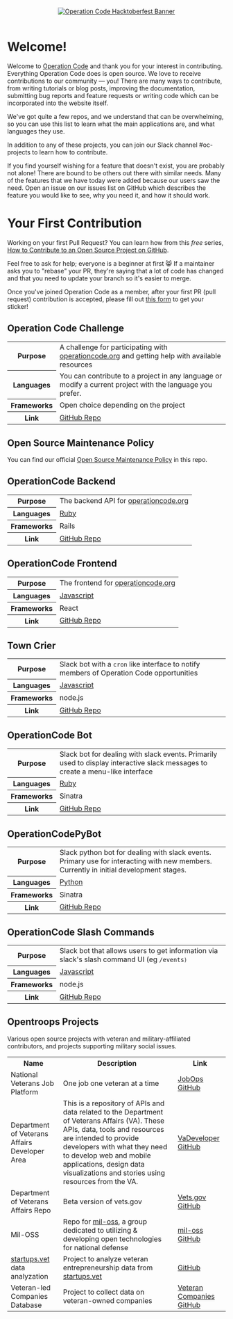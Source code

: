<div align="center">
  <br />
  <a href="https://operationcode.org">
    <img
      alt="Operation Code Hacktoberfest Banner"
      src="https://s3.amazonaws.com/operationcode-assets/operationcode-hacktoberfest-2018.png"
    >
  </a>
  <br />
  <br />
</div>

# Welcome!
Welcome to [Operation Code](https://github.com/OperationCode) and thank you for your interest in contributing. Everything Operation Code does is open source. We love to receive contributions to our community — you! There are many ways to contribute, from writing tutorials or blog posts, improving the documentation, submitting bug reports and feature requests or writing code which can be incorporated into the website itself.

We've got quite a few repos, and we understand that can be overwhelming, so you can use this list to learn what the main applications are, and what languages they use.

In addition to any of these projects, you can join our Slack channel \#oc-projects to learn how to contribute.

If you find yourself wishing for a feature that doesn't exist, you are probably not alone! There are bound to be others out there with similar needs. Many of the features that we have today were added because our users saw the need. Open an issue on our issues list on GitHub which describes the feature you would like to see, why you need it, and how it should work.

# Your First Contribution

Working on your first Pull Request? You can learn how from this *free* series, [How to Contribute to an Open Source Project on GitHub](https://egghead.io/series/how-to-contribute-to-an-open-source-project-on-github).

Feel free to ask for help; everyone is a beginner at first :smile_cat:
If a maintainer asks you to "rebase" your PR, they're saying that a lot of code has changed and that you need to update your branch so it's easier to merge.

Once you've joined Operation Code as a member, after your first PR (pull request) contribution is accepted, please fill out [this form](https://goo.gl/forms/dxbEmwMuGRrJudeK2) to get your sticker!

## Operation Code Challenge

<table>
  <tr>
    <th>Purpose</th>
    <td>A challenge for participating with <a href="https://operationcode.org">operationcode.org</a> and getting help with available resources</td>
  </tr>
  <tr>
    <th>Languages</th>
    <td> You can contribute to a project in any language or modify a current project with the language you prefer. </td>
  </tr>
  <tr>
    <th>Frameworks</th>
    <td> Open choice depending on the project</td>
  </tr>
    <tr>
    <th>Link</th>
    <td><a href="https://github.com/OperationCode/OC_Challenge">GitHub Repo</a></td>
  </tr>
</table>

## Open Source Maintenance Policy

You can find our official [Open Source Maintenance Policy](open_source_maintenance_policy.md) in this repo.  

## OperationCode Backend

<table>
  <tr>
    <th>Purpose</th>
    <td>The backend API for <a href="https://operationcode.org">operationcode.org</a></td>
  </tr>
  <tr>
    <th>Languages</th>
    <td><a href="https://github.com/OperationCode/operationcode_backend/search?l=ruby">Ruby<a/></td>
  </tr>
  <tr>
    <th>Frameworks</th>
    <td>Rails</td>
  </tr>
    <tr>
    <th>Link</th>
    <td><a href="https://github.com/OperationCode/operationcode_backend">GitHub Repo</a></td>
  </tr>
</table>

## OperationCode Frontend

<table>
  <tr>
    <th>Purpose</th>
    <td>The frontend for <a href="https://operationcode.org">operationcode.org</a></td>
  </tr>
  <tr>
    <th>Languages</th>
    <td><a href="https://github.com/OperationCode/front-end/search?l=javascript">Javascript<a/></td>
  </tr>
  <tr>
    <th>Frameworks</th>
    <td>React</td>
  </tr>
    <tr>
    <th>Link</th>
    <td><a href="https://github.com/OperationCode/front-end">GitHub Repo</a></td>
  </tr>
</table>

## Town Crier
<table>
  <tr>
    <th>Purpose</th>
    <td>Slack bot with a <code>cron</code> like interface to notify members of Operation Code opportunities  </td>
  </tr>
  <tr>
    <th>Languages</th>
    <td><a href="https://github.com/OperationCode/town-crier/search?l=javascript">Javascript<a/></td>
  </tr>
  <tr>
    <th>Frameworks</th>
    <td>node.js</td>
  </tr>
    <tr>
    <th>Link</th>
    <td><a href="https://github.com/OperationCode/town-crier">GitHub Repo</a></td>
  </tr>
</table>

## OperationCode Bot

<table>
  <tr>
    <th>Purpose</th>
    <td>Slack bot for dealing with slack events. Primarily used to display interactive slack messages to create a menu-like interface</td>
  </tr>
  <tr>
    <th>Languages</th>
    <td><a href="https://github.com/OperationCode/operationcode_bot/search?l=ruby">Ruby<a/></td>
  </tr>
  <tr>
    <th>Frameworks</th>
    <td>Sinatra</td>
  </tr>
    <tr>
    <th>Link</th>
    <td><a href="https://github.com/OperationCode/operationcode_bot">GitHub Repo</a></td>
  </tr>
</table>

## OperationCodePyBot

<table>
  <tr>
    <th>Purpose</th>
    <td>Slack python bot for dealing with slack events. Primary use for interacting with new members. Currently in initial development stages.</td>
  </tr>
  <tr>
    <th>Languages</th>
    <td><a href="https://github.com/OperationCode/operationcode-pybot/search?l=python">Python<a/></td>
  </tr>
  <tr>
    <th>Frameworks</th>
    <td>Sinatra</td>
  </tr>
    <tr>
    <th>Link</th>
    <td><a href="https://github.com/OperationCode/operationcode-pybot">GitHub Repo</a></td>
  </tr>
</table>

## OperationCode Slash Commands

<table>
  <tr>
    <th>Purpose</th>
    <td>Slack bot that allows users to get information via slack's slash command UI (eg <code>/events<code>)  </td>
  </tr>
  <tr>
    <th>Languages</th>
    <td><a href="https://github.com/OperationCode/operationcode_slashbot/search?l=javascript">Javascript<a/></td>
  </tr>
  <tr>
    <th>Frameworks</th>
    <td>node.js</td>
  </tr>
    <tr>
    <th>Link</th>
    <td><a href="https://github.com/OperationCode/operationcode_slash_commands ">GitHub Repo</a></td>
  </tr>
</table>

## Opentroops Projects
Various open source projects with veteran and military-affiliated contributors, and projects supporting military social issues.

<table>
  <tr>
    <th>Name</th>
    <th>Description</th>
    <th>Link</th>
  </tr>
  <tr>
    <td>National Veterans Job Platform</td>
    <td>One job one veteran at a time</td>
    <td><a href="https://github.com/codeforamerica/JobOps">JobOps GitHub<a/></td>
  </tr>
  <tr>
    <td>Department of Veterans Affairs Developer Area</td>
    <td>This is a repository of APIs and data related to the Department of Veterans Affairs (VA). These APIs, data, tools and resources are intended to provide developers with what they need to develop web and mobile applications, design data visualizations and stories using resources from the VA.</td>
    <td><a href="https://github.com/va-data/va-developer">VaDeveloper GitHub<a/></td>
  </tr>
  <tr>
    <td>Department of Veterans Affairs Repo</td>
    <td>Beta version of vets.gov</td>
    <td><a href="https://github.com/department-of-veterans-affairs">Vets.gov GitHub<a/></td>
  </tr>
  <tr>
    <td>Mil-OSS</td>
    <td>Repo for <a href="http://www.mil-oss.org/">mil-oss</a>, a group dedicated to utilizing & developing open technologies for national defense</td>
    <td><a href="https://github.com/mil-oss">mil-oss GitHub<a/></td>
  </tr>
    <tr>
    <td><a href="startups.vet">startups.vet</a> data analyzation</td>
    <td>Project to analyze veteran entrepreneurship data from <a href="startups.vet">startups.vet</a></td>
    <td><a href="https://github.com/ronrihoo/startups-dot-vet-data">GitHub<a/></td>
  </tr>
    <tr>
    <td>Veteran-led Companies Database</td>
    <td>Project to collect data on veteran-owned companies</td>
    <td><a href="https://github.com/billy22g/veteran_companies">Veteran Companies GitHub<a/></td>
  </tr>
</table>

